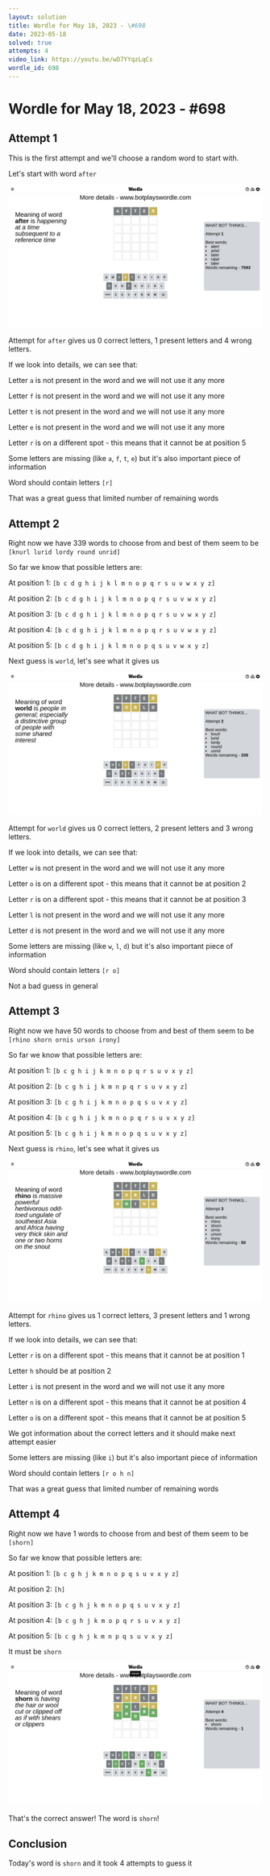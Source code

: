 ```yaml
---
layout: solution
title: Wordle for May 18, 2023 - \#698
date: 2023-05-18
solved: true
attempts: 4
video_link: https://youtu.be/wD7YYqzLqCs
wordle_id: 698
---
```


# Wordle for May 18, 2023 - \#698

## Attempt 1

This is the first attempt and we'll choose a random word to start with.

Let's start with word `after`

![Attempt 1](2023-05-18/attempt-1.png)

Attempt for `after` gives us 0 correct letters, 1 present letters and 4 wrong letters.

If we look into details, we can see that:

Letter `a` is not present in the word and we will not use it any more

Letter `f` is not present in the word and we will not use it any more

Letter `t` is not present in the word and we will not use it any more

Letter `e` is not present in the word and we will not use it any more

Letter `r` is on a different spot - this means that it cannot be at position 5

Some letters are missing (like `a`, `f`, `t`, `e`) but it's also important piece of information

Word should contain letters `[r]`

That was a great guess that limited number of remaining words



## Attempt 2

Right now we have 339 words to choose from and best of them seem to be `[knurl lurid lordy round unrid]`

So far we know that possible letters are:

At position 1: `[b c d g h i j k l m n o p q r s u v w x y z]`

At position 2: `[b c d g h i j k l m n o p q r s u v w x y z]`

At position 3: `[b c d g h i j k l m n o p q r s u v w x y z]`

At position 4: `[b c d g h i j k l m n o p q r s u v w x y z]`

At position 5: `[b c d g h i j k l m n o p q s u v w x y z]`

Next guess is `world`, let's see what it gives us

![Attempt 2](2023-05-18/attempt-2.png)

Attempt for `world` gives us 0 correct letters, 2 present letters and 3 wrong letters.

If we look into details, we can see that:

Letter `w` is not present in the word and we will not use it any more

Letter `o` is on a different spot - this means that it cannot be at position 2

Letter `r` is on a different spot - this means that it cannot be at position 3

Letter `l` is not present in the word and we will not use it any more

Letter `d` is not present in the word and we will not use it any more

Some letters are missing (like `w`, `l`, `d`) but it's also important piece of information

Word should contain letters `[r o]`

Not a bad guess in general



## Attempt 3

Right now we have 50 words to choose from and best of them seem to be `[rhino shorn ornis urson irony]`

So far we know that possible letters are:

At position 1: `[b c g h i j k m n o p q r s u v x y z]`

At position 2: `[b c g h i j k m n p q r s u v x y z]`

At position 3: `[b c g h i j k m n o p q s u v x y z]`

At position 4: `[b c g h i j k m n o p q r s u v x y z]`

At position 5: `[b c g h i j k m n o p q s u v x y z]`

Next guess is `rhino`, let's see what it gives us

![Attempt 3](2023-05-18/attempt-3.png)

Attempt for `rhino` gives us 1 correct letters, 3 present letters and 1 wrong letters.

If we look into details, we can see that:

Letter `r` is on a different spot - this means that it cannot be at position 1

Letter `h` should be at position 2

Letter `i` is not present in the word and we will not use it any more

Letter `n` is on a different spot - this means that it cannot be at position 4

Letter `o` is on a different spot - this means that it cannot be at position 5

We got information about the correct letters and it should make next attempt easier

Some letters are missing (like `i`) but it's also important piece of information

Word should contain letters `[r o h n]`

That was a great guess that limited number of remaining words



## Attempt 4

Right now we have 1 words to choose from and best of them seem to be `[shorn]`

So far we know that possible letters are:

At position 1: `[b c g h j k m n o p q s u v x y z]`

At position 2: `[h]`

At position 3: `[b c g h j k m n o p q s u v x y z]`

At position 4: `[b c g h j k m o p q r s u v x y z]`

At position 5: `[b c g h j k m n p q s u v x y z]`

It must be `shorn`

![Attempt 4](2023-05-18/attempt-4.png)

That's the correct answer! The word is `shorn`!

## Conclusion

Today's word is `shorn` and it took 4 attempts to guess it

